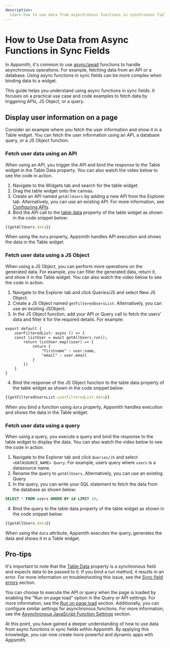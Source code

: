 ```yaml
---
description:
  Learn how to use data from asynchronous functions in synchronous fields in Appsmith to build efficient apps.
---
```


# How to Use Data from Async Functions in Sync Fields
In Appsmith, it's common to use [async/await](/core-concepts/writing-code/javascript-promises#asyncawait) functions to handle asynchronous operations. For example, fetching data from an API or a database. Using async functions in sync fields can be more complex when binding data to a widget.

 <VideoEmbed host="youtube" videoId="yn_8gs5w04g" title="Using data from Async function in Synchronous Field" caption="Using data from Async function in Synchronous Field"/> 

This guide helps you understand using async functions in sync fields. It focuses on a practical use case and code examples to fetch data by triggering APIs, JS Object, or a query.

## Display user information on a page

Consider an example where you fetch the user information and show it in a Table widget. You can fetch the user information using an API, a database query, or a JS Object function.

### Fetch user data using an API

 When using an API, you trigger the API and bind the response to the Table widget in the Table Data property. You can also watch the video below to see the code in action.

<VideoEmbed host="youtube" videoId="iYZV9DPnugY" title="Fetch user data using an API" caption="Fetch user data using an API"/>  

1. Navigate to the Widgets tab and search for the table widget.
2. Drag the table widget onto the canvas.
3. Create an API named `getAllUsers` by adding a new API from the Explorer tab. Alternatively, you can use an existing API. For more information, see [Configuring APIs](/core-concepts/connecting-to-data-sources/authentication/connect-to-apis).
4. Bind the API call to the [table data](/reference/widgets/table#table-data) property of the table widget as shown in the code snippet below: 
```javascript
{{getAllUsers.data}}
```
When using the `data` property, Appsmith handles API execution and shows the data in the Table widget.

### Fetch user data using a JS Object

When using a JS Object, you can perform more operations on the generated data. For example, you can filter the generated data, return it, and show it in the Table widget. You can also watch the video below to see the code in action.

 <VideoEmbed host="youtube" videoId="8mVQS6uaR6M" title="Fetch user data using a JS Object" caption="Fetch user data using a JS Object"/>  


1. Navigate to the Explorer tab and click Queries/JS and select New JS Object.
2. Create a JS Object named `getFilteredUsersList`. Alternatively, you can use an existing JSObject.
3. In the JS Object function, add your API or Query call to fetch the users' data and filter it for the required details. For example:

```
export default {
	userFilteredList: async () => {
	const listUser = await getAllUsers.run();
		return listUser.map((user) => {
			return {
				"firstname" : user.name,
				"email" : user.email
			}
		})		
	}
}
```
4. Bind the response of the JS Object function to the table data property of the table widget as shown in the code snippet below:
```javascript
{{getFilteredUsersList.userFilteredList.data}}
```
When you bind a function using `data` property, Appsmith handles execution and shows the data in the Table widget.

### Fetch user data using a query

When using a query, you execute a query and bind the response to the table widget to display the data. You can also watch the video below to see the code in action.

 <VideoEmbed host="youtube" videoId="hqkI0h7DQ-s" title="Using a Query" caption="Using a Query"/>  


1. Navigate to the Explorer tab and click `Queries/JS` and select `<DATASOURCE_NAME> Query`. For example, users query where `users` is a datasource name.
2. Rename the query to `getAllUsers`. Alternatively, you can use an existing Query.
3. In the query, you can write your SQL statement to fetch the data from the database as shown below:
```sql
SELECT * FROM users ORDER BY id LIMIT 10;
```
4. Bind the query to the table data property of the table widget as shown in the code snippet below:
```javascript
{{getAllUsers.data}}
```
When using the `data` attribute, Appsmith executes the query, generates the data and shows it in a Table widget.

## Pro-tips
It's important to note that the [Table Data](/reference/widgets/table#table-data) property is a synchronous field and expects data to be passed to it. If you bind a run method, it results in an error. For more information on troubleshooting this issue, see the [Sync field errors](/help-and-support/troubleshooting-guide/widget-errors#sync-field-error.) section.

You can choose to execute the API or query when the page is loaded by enabling the "Run on page load" option in the Query or API settings. For more information, see the [Run on page load](/core-concepts/data-access-and-binding/querying-a-database/query-settings#run-query-on-page-load) section. Additionally, you can configure similar settings for asynchronous functions. For more information, see the [Asynchronous JavaScript Function Settings](/core-concepts/writing-code/javascript-editor-beta/asynchronous-javascript-function-settings) section.

At this point, you have gained a deeper understanding of how to use data from async functions in sync fields within Appsmith. By applying this knowledge, you can now create more powerful and dynamic apps with Appsmith.